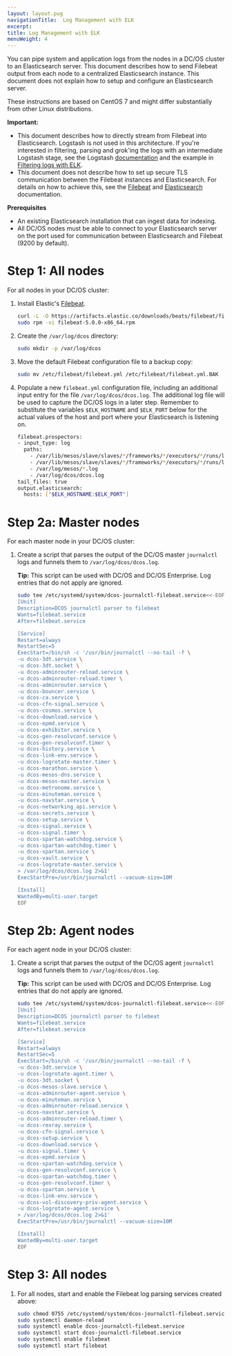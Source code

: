 ```yaml
---
layout: layout.pug
navigationTitle:  Log Management with ELK
excerpt:
title: Log Management with ELK
menuWeight: 4
---
```


You can pipe system and application logs from the nodes in a DC/OS cluster to an Elasticsearch server. This document describes how to send Filebeat output from each node to a centralized Elasticsearch instance. This document does not explain how to setup and configure an Elasticsearch server.

These instructions are based on CentOS 7 and might differ substantially from other Linux distributions.

**Important:**
- This document describes how to directly stream from Filebeat into Elasticsearch. Logstash is not used in this architecture. If you're interested in filtering, parsing and grok'ing the logs with an intermediate Logstash stage, see the Logstash [documentation][8] and the example in [Filtering logs with ELK][3].
- This document does not describe how to set up secure TLS communication between the Filebeat instances and Elasticsearch. For details on how to achieve this, see the [Filebeat][2] and [Elasticsearch][5] documentation.

**Prerequisites**

*   An existing Elasticsearch installation that can ingest data for indexing.
*   All DC/OS nodes must be able to connect to your Elasticsearch server on the port used for communication between Elasticsearch and Filebeat (9200 by default).

# <a name="all"></a>Step 1: All nodes

For all nodes in your DC/OS cluster:

1.  Install Elastic's [Filebeat][2].

    ```bash
    curl -L -O https://artifacts.elastic.co/downloads/beats/filebeat/filebeat-5.0.0-x86_64.rpm
    sudo rpm -vi filebeat-5.0.0-x86_64.rpm
    ```

1.  Create the `/var/log/dcos` directory:

    ```bash
    sudo mkdir -p /var/log/dcos
    ```
1.  Move the default Filebeat configuration file to a backup copy:

    ```bash
    sudo mv /etc/filebeat/filebeat.yml /etc/filebeat/filebeat.yml.BAK
    ```
    
1.  Populate a new `filebeat.yml` configuration file, including an additional input entry for the file `/var/log/dcos/dcos.log`. The additional log file will be used to capture the DC/OS logs in a later step. Remember to substitute the variables `$ELK_HOSTNAME` and `$ELK_PORT` below for the actual values of the host and port where your Elasticsearch is listening on.

    ```bash
    filebeat.prospectors:
    - input_type: log
      paths:
        - /var/lib/mesos/slave/slaves/*/frameworks/*/executors/*/runs/latest/stdout*
        - /var/lib/mesos/slave/slaves/*/frameworks/*/executors/*/runs/latest/stderr*
        - /var/log/mesos/*.log
        - /var/log/dcos/dcos.log
    tail_files: true
    output.elasticsearch:
      hosts: ["$ELK_HOSTNAME:$ELK_PORT"]
    ```

# <a name="master"></a>Step 2a: Master nodes

For each master node in your DC/OS cluster:

1.  Create a script that parses the output of the DC/OS master `journalctl` logs and funnels them to `/var/log/dcos/dcos.log`.

    **Tip:** This script can be used with DC/OS and DC/OS Enterprise. Log entries that do not apply are ignored.

    ```bash
    sudo tee /etc/systemd/system/dcos-journalctl-filebeat.service<<-EOF
    [Unit]
    Description=DCOS journalctl parser to filebeat
    Wants=filebeat.service
    After=filebeat.service
    
    [Service]
    Restart=always
    RestartSec=5
    ExecStart=/bin/sh -c '/usr/bin/journalctl --no-tail -f \
    -u dcos-3dt.service \
    -u dcos-3dt.socket \
    -u dcos-adminrouter-reload.service \
    -u dcos-adminrouter-reload.timer \
    -u dcos-adminrouter.service \
    -u dcos-bouncer.service \
    -u dcos-ca.service \
    -u dcos-cfn-signal.service \
    -u dcos-cosmos.service \
    -u dcos-download.service \
    -u dcos-epmd.service \
    -u dcos-exhibitor.service \
    -u dcos-gen-resolvconf.service \
    -u dcos-gen-resolvconf.timer \
    -u dcos-history.service \
    -u dcos-link-env.service \
    -u dcos-logrotate-master.timer \
    -u dcos-marathon.service \
    -u dcos-mesos-dns.service \
    -u dcos-mesos-master.service \
    -u dcos-metronome.service \
    -u dcos-minuteman.service \
    -u dcos-navstar.service \
    -u dcos-networking_api.service \
    -u dcos-secrets.service \
    -u dcos-setup.service \
    -u dcos-signal.service \
    -u dcos-signal.timer \
    -u dcos-spartan-watchdog.service \
    -u dcos-spartan-watchdog.timer \
    -u dcos-spartan.service \
    -u dcos-vault.service \
    -u dcos-logrotate-master.service \
    > /var/log/dcos/dcos.log 2>&1'
    ExecStartPre=/usr/bin/journalctl --vacuum-size=10M
    
    [Install]
    WantedBy=multi-user.target
    EOF
    ```

# <a name="agent"></a>Step 2b: Agent nodes

For each agent node in your DC/OS cluster:

1.  Create a script that parses the output of the DC/OS agent `journalctl` logs and funnels them to `/var/log/dcos/dcos.log`.

    **Tip:** This script can be used with DC/OS and DC/OS Enterprise. Log entries that do not apply are ignored.

    ```bash
    sudo tee /etc/systemd/system/dcos-journalctl-filebeat.service<<-EOF 
    [Unit]
    Description=DCOS journalctl parser to filebeat
    Wants=filebeat.service
    After=filebeat.service
    
    [Service]
    Restart=always
    RestartSec=5
    ExecStart=/bin/sh -c '/usr/bin/journalctl --no-tail -f \
    -u dcos-3dt.service \
    -u dcos-logrotate-agent.timer \
    -u dcos-3dt.socket \
    -u dcos-mesos-slave.service \
    -u dcos-adminrouter-agent.service \
    -u dcos-minuteman.service \
    -u dcos-adminrouter-reload.service \
    -u dcos-navstar.service \
    -u dcos-adminrouter-reload.timer \
    -u dcos-rexray.service \
    -u dcos-cfn-signal.service \
    -u dcos-setup.service \
    -u dcos-download.service \
    -u dcos-signal.timer \
    -u dcos-epmd.service \
    -u dcos-spartan-watchdog.service \
    -u dcos-gen-resolvconf.service \
    -u dcos-spartan-watchdog.timer \
    -u dcos-gen-resolvconf.timer \
    -u dcos-spartan.service \
    -u dcos-link-env.service \
    -u dcos-vol-discovery-priv-agent.service \
    -u dcos-logrotate-agent.service \
    > /var/log/dcos/dcos.log 2>&1'
    ExecStartPre=/usr/bin/journalctl --vacuum-size=10M
    
    [Install]
    WantedBy=multi-user.target
    EOF
    ```

# <a name="all-3"></a>Step 3: All nodes

1.  For all nodes, start and enable the Filebeat log parsing services created above:

    ```bash
    sudo chmod 0755 /etc/systemd/system/dcos-journalctl-filebeat.service
    sudo systemctl daemon-reload
    sudo systemctl enable dcos-journalctl-filebeat.service
    sudo systemctl start dcos-journalctl-filebeat.service
    sudo systemctl enable filebeat
    sudo systemctl start filebeat
    ```

[2]: https://www.elastic.co/guide/en/beats/filebeat/current/filebeat-getting-started.html
[3]: ../filter-elk/
[5]: https://www.elastic.co/guide/en/elasticsearch/reference/current/index.html
[8]: https://www.elastic.co/guide/en/logstash/current/index.html
